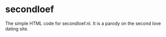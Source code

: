 # secondloef
The simple HTML code for secondloef.nl. It is a parody on the second love dating site.
